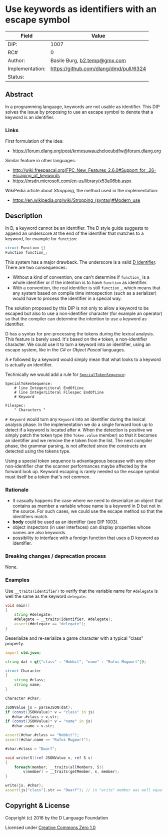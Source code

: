 # Use keywords as identifiers with an escape symbol

| Field           | Value                                                           |
|-----------------|-----------------------------------------------------------------|
| DIP:            | 1007                                                            |
| RC#             | 0                                                               |
| Author:         | Basile Burg, b2.temp@gmx.com                                    |
| Implementation: | https://github.com/dlang/dmd/pull/6324                          |
| Status:         |                                                                 |

## Abstract

In a programming language, keywords are not usable as identifier. 
This DIP solves the issue by proposing to use an escape symbol to denote that a keyword is an identifier.

### Links

First formulation of the idea:
* https://forum.dlang.org/post/krmxsuwauzheloeubdfw@forum.dlang.org

Similar feature in other languages:
* http://wiki.freepascal.org/FPC_New_Features_2.6.0#Support_for_.26-escaping_of_keywords
* https://msdn.microsoft.com/en-us/library/x53a06bb.aspx

WikiPedia article about _Stropping_, the method used in the implementation:
* https://en.wikipedia.org/wiki/Stropping_(syntax)#Modern_use

## Description

In D, a keyword cannot be an identifier. 
The D style guide suggests to append an underscore at the end of the identifier that matches to a keyword, for example for `function`:

```D
struct Function {}
Function function_;
```

This system has a major drawback. The underscore is a valid [D identifier](https://dlang.org/spec/lex.html#Identifier).
There are two consequences:
* Without a kind of convention, one can't determine if `function_` is a whole identifier or if the intention is to have `function` as identifier.
* With a convention, the real identifier is still `function_`, which means that any system based on compile time introspection (such as a serializer) would have to process the identifier in a special way.

The solution proposed by this DIP is not only to allow a keyword to be escaped but also to use a non-identifier character (for example an operator) so that the compiler can determine the intention to use a keyword as identifier.

D has a syntax for pre-processing the tokens during the lexical analysis. This feature is barely used.
It's based on the `#` token, a non-identifier character.
We could use it to turn a keyword into an identifier, using an escape system, like in the _C#_ or _Object Pascal_ languages.

A `#` followed by a keyword would simply mean that what looks to a keyword is actually an identifier.

Technically we would add a rule for [`SpecialTokenSequence`](https://dlang.org/spec/lex.html#special-token-sequence):

```
SpecialTokenSequence:
    # line IntegerLiteral EndOfLine
    # line IntegerLiteral Filespec EndOfLine
    # Keyword

Filespec:
    " Characters "
```

`# Keyword` would turn any `Keyword` into an identifier during the lexical analysis phase.
In the implementation we do a single forward look up to detect if a keyword is located after `#`.
When the detection is positive we simply patch the token type (the `Token.value` member) so that it becomes an identifier and we remove the `#` token from the list.
The next compiler phase, the grammar parsing, is not affected since the constructs are detected using the tokens type.

Using a special token sequence is advantageous because with any other non-identifier char the scanner performances maybe affected by the forward look up.
Keyword escaping is rarely needed so the escape symbol must itself be a token that's not common.

### Rationale

- It casually happens the case where we need to deserialize an object that contains  as member a variable whose name is a keyword in D but not in the source. 
For such cases, we could use the escape method so that the identifiers match.
- **body** could be used as an identifier (see DIP 1003).
- object inspectors (in user interfaces) can display properties whose names are also keywords.
- possibility to interface with a foreign function that uses a D keyword as identifier.

### Breaking changes / deprecation process

None.

### Examples

Use `__traits(identifier)` to verify that the variable name for `#delegate` is well the same as the keyword `delegate`.

```D
void main()
{
    string #delegate;
    #delegate = __traits(identifier, #delegate);
    assert(#delegate == "delegate");
}
```

Deserialize and re-serialize a game character with a typical "class" property.

```D
import std.json;

string dat = q{{"class" : "Hobbit", "name" : "Rufus Mugwort"}};

struct Character
{
    string #class;
    string name;
}

Character #char;

JSONValue js = parseJSON(dat);
if (const(JSONValue)* v = "class" in js)
   #char.#class = v.str;
if (const(JSONValue)* v = "name" in js)
   #char.name = v.str;

assert(#char.#class == "Hobbit");
assert(#char.name == "Rufus Mugwort");

#char.#class = "Dwarf";

void write(S)(ref JSONValue v, ref S s)
{
    foreach(member; __traits(allMembers, S))
        v[member] = __traits(getMember, s, member);
}

write(js, #char);
assert(js["class"].str == "Dwarf"); // in "write" member was well equal to "class".
```

## Copyright & License

Copyright (c) 2016 by the D Language Foundation

Licensed under [Creative Commons Zero 1.0](https://creativecommons.org/publicdomain/zero/1.0/legalcode.txt)
